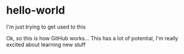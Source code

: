 # hello-world
I'm just trying to get used to this

Ok, so this is how GitHub works...
This has a lot of potential, I'm really excited about learning new stuff
